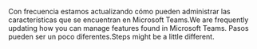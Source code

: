<span data-ttu-id="733fe-101">Con frecuencia estamos actualizando cómo pueden administrar las características que se encuentran en Microsoft Teams.</span><span class="sxs-lookup"><span data-stu-id="733fe-101">We are frequently updating how you can manage features found in Microsoft Teams.</span></span> <span data-ttu-id="733fe-102">Pasos pueden ser un poco diferentes.</span><span class="sxs-lookup"><span data-stu-id="733fe-102">Steps might be a little different.</span></span>